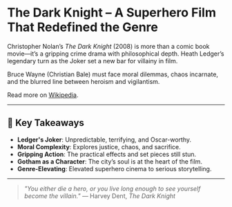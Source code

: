# The Dark Knight – A Superhero Film That Redefined the Genre

Christopher Nolan’s *The Dark Knight* (2008) is more than a comic book movie—it’s a gripping crime drama with philosophical depth. Heath Ledger’s legendary turn as the Joker set a new bar for villainy in film.

Bruce Wayne (Christian Bale) must face moral dilemmas, chaos incarnate, and the blurred line between heroism and vigilantism.

Read more on [Wikipedia](https://en.wikipedia.org/wiki/The_Dark_Knight_%28film%29).

---

## 🔑 Key Takeaways

* **Ledger's Joker**: Unpredictable, terrifying, and Oscar-worthy.
* **Moral Complexity**: Explores justice, chaos, and sacrifice.
* **Gripping Action**: The practical effects and set pieces still stun.
* **Gotham as a Character**: The city’s soul is at the heart of the film.
* **Genre-Elevating**: Elevated superhero cinema to serious storytelling.

---

> *"You either die a hero, or you live long enough to see yourself become the villain."*
> — Harvey Dent, *The Dark Knight*